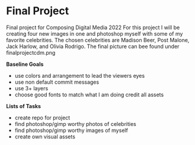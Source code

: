 # Final Project
Final project for Composing Digital Media 2022
For this project I will be creating four new images in one and photoshop myself with some of my favorite celebrities. The chosen celebrities are Madison Beer, Post Malone, Jack Harlow, and Olivia Rodrigo.
The final picture can bee found under finalprojectcdm.png

**Baseline Goals**
- use colors and arrangement to lead the viewers eyes
- use non default commit messages
- use 3+ layers
- choose good fonts to match what I am doing
credit all assets

**Lists of Tasks**
- create repo for project
- find photoshop/gimp worthy photos of celebrities
- find photoshop/gimp worthy images of myself
- create own visual assets
